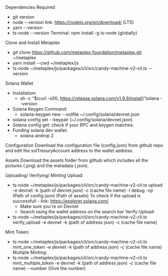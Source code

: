 Dependencies Required
* git version
* node --version
  link: https://nodejs.org/en/download/ (LTS)
* yarn --version
* ts-node --version 
  Terminal: 
  npm install -g ts-node (globally) 

Clone and Install Metaplex
* git clone https://github.com/metaplex-foundation/metaplex.git ~/metaplex
* yarn install --cwd ~/metaplex/js
* ts-node ~/metaplex/js/packages/cli/src/candy-machine-v2-cli.ts --version

Solana Wallet
* Installation: 
    * sh -c “$(curl -sSfL https://release.solana.com/v1.9.9/install)”solana --version
* Solana Keygen Command: 
    * solana-keygen new --outfile ~/.config/solana/devnet.json
* solana config set --keypair (~/.config/solana/devnet.json) 
* Solana config get: 
  check if your RPC and keygen matches.
* Funding solana dev wallet:
    * solana airdrop 2

Configuration
Download the configuration file (config.json) from github repo and edit the solTresuryAccount address to the wallet address.

Assets
Download the assets folder from github which includes all the pictures (.png) and the metadata (.json).

Uploading/ Verifying/ Minting
Upload:
* ts-node ~/metaplex/js/packages/cli/src/candy-machine-v2-cli.ts upload -e devnet -k (path of devnet.json) -c (cache file name) -l debug -cp (Path of config json) (Path of assets)
  To check if the upload is successfull - link: https://explorer.solana.com/
    * Make sure you're on Devnet
    * Search using the wallet address on the search bar
Verify Upload: 
* ts-node ~/metaplex/js/packages/cli/src/candy-machine-v2-cli.ts verify_upload -e devnet -k (path of address json) -c (cache file name)

Mint Token:
* ts-node ~/metaplex/js/packages/cli/src/candy-machine-v2-cli.ts mint_one_token -e devnet -k (path of address json) -c (cache file name)
Multiple Minting:
* ts-node ~/metaplex/js/packages/cli/src/candy-machine-v2-cli.ts mint_multiple_token -e devnet -k (path of address json) -c (cache file name) --number (Give the number)
